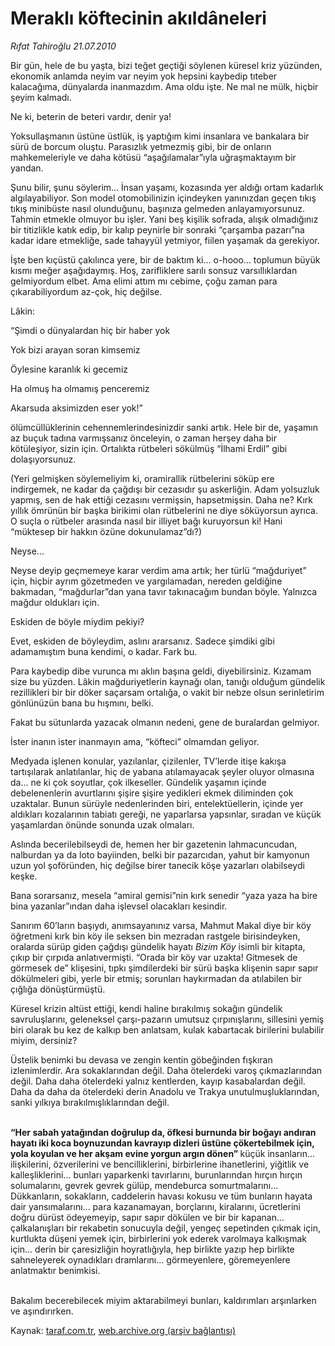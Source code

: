# Meraklı köftecinin akıldâneleri

*Rıfat Tahiroğlu 21.07.2010*

<div class="yazi"><p>Bir gün, hele de bu yaşta, bizi teğet geçtiği söylenen küresel kriz yüzünden, ekonomik anlamda neyim var neyim yok hepsini kaybedip tıteber kalacağıma, dünyalarda inanmazdım. Ama oldu işte. Ne mal ne mülk, hiçbir şeyim kalmadı.</p>
<p>Ne ki, beterin de beteri vardır, denir ya!</p>
<p>Yoksullaşmanın üstüne üstlük, iş yaptığım kimi insanlara ve bankalara bir sürü de borcum oluştu. Parasızlık yetmezmiş gibi, bir de onların mahkemeleriyle ve daha kötüsü “aşağılamalar”ıyla uğraşmaktayım bir yandan.</p>
<p>Şunu bilir, şunu söylerim... İnsan yaşamı, kozasında yer aldığı ortam kadarlık algılayabiliyor. Son model otomobilinizin içindeyken yanınızdan geçen tıkış tıkış minibüste nasıl olunduğunu, başınıza gelmeden anlayamıyorsunuz. Tahmin etmekle olmuyor bu işler. Yani beş kişilik sofrada, alışık olmadığınız bir titizlikle katık edip, bir kalıp peynirle bir sonraki “çarşamba pazarı”na kadar idare etmekliğe, sade tahayyül yetmiyor, fiilen yaşamak da gerekiyor.</p>
<p>İşte ben kıçüstü çakılınca yere, bir de baktım ki... o-hooo... toplumun büyük kısmı meğer aşağıdaymış. Hoş, zarifliklere sarılı sonsuz varsıllıklardan gelmiyordum elbet. Ama elimi attım mı cebime, çoğu zaman para çıkarabiliyordum az-çok, hiç değilse.</p>
<p>Lâkin:</p>
<p>“Şimdi o dünyalardan hiç bir haber yok</p>
<p>Yok bizi arayan soran kimsemiz</p>
<p>Öylesine karanlık ki gecemiz</p>
<p>Ha olmuş ha olmamış penceremiz</p>
<p>Akarsuda aksimizden eser yok!”</p>
<p>ölümcüllüklerinin cehennemlerindesinizdir sanki artık. Hele bir de, yaşamın az buçuk tadına varmışsanız önceleyin, o zaman herşey daha bir kötüleşiyor, sizin için. Ortalıkta rütbeleri sökülmüş “İlhami Erdil” gibi dolaşıyorsunuz.</p>
<p>(Yeri gelmişken söylemeliyim ki, oramirallik rütbelerini söküp ere indirgemek, ne kadar da çağdışı bir cezasıdır şu askerliğin. Adam yolsuzluk yapmış, sen de hak ettiği cezasını vermişsin, hapsetmişsin. Daha ne? Kırk yıllık ömrünün bir başka birikimi olan rütbelerini ne diye söküyorsun ayrıca. O suçla o rütbeler arasında nasıl bir illiyet bağı kuruyorsun ki! Hani “müktesep bir hakkın özüne dokunulamaz”dı?)</p>
<p>Neyse... </p>
<p>Neyse deyip geçmemeye karar verdim ama artık; her türlü “mağduriyet” için, hiçbir ayrım gözetmeden ve yargılamadan, nereden geldiğine bakmadan, “mağdurlar”dan yana tavır takınacağım bundan böyle. Yalnızca mağdur oldukları için.</p>
<p>Eskiden de böyle miydim pekiyi?</p>
<p>Evet, eskiden de böyleydim, aslını ararsanız. Sadece şimdiki gibi adamamıştım buna kendimi, o kadar. Fark bu.</p>
<p>Para kaybedip dibe vurunca mı aklın başına geldi, diyebilirsiniz. Kızamam size bu yüzden. Lâkin mağduriyetlerin kaynağı olan, tanığı olduğum gündelik rezillikleri bir bir döker saçarsam ortalığa, o vakit bir nebze olsun serinletirim gönlünüzün bana bu hışmını, belki.</p>
<p>Fakat bu sütunlarda yazacak olmanın nedeni, gene de buralardan gelmiyor.</p>
<p>İster inanın ister inanmayın ama, “köfteci” olmamdan geliyor.</p>
<p>Medyada işlenen konular, yazılanlar, çizilenler, TV’lerde itişe kakışa tartışılarak anlatılanlar, hiç de yabana atılamayacak şeyler oluyor olmasına da... ne ki çok soyutlar, çok ilkeseller. Gündelik yaşamın içinde debelenenlerin avurtlarını şişire şişire yedikleri ekmek diliminden çok uzaktalar. Bunun sürüyle nedenlerinden biri, entelektüellerin, içinde yer aldıkları kozalarının tabiatı gereği, ne yaparlarsa yapsınlar, sıradan ve küçük yaşamlardan önünde sonunda uzak olmaları.</p>
<p>Aslında becerilebilseydi de, hemen her bir gazetenin lahmacuncudan, nalburdan ya da loto bayiinden, belki bir pazarcıdan, yahut bir kamyonun uzun yol şoföründen, hiç değilse birer tanecik köşe yazarları olabilseydi keşke.</p>
<p>Bana sorarsanız, mesela “amiral gemisi”nin kırk senedir “yaza yaza ha bire bina yazanlar”ından daha işlevsel olacakları kesindir.</p>
<p>Sanırım 60’ların başıydı, anımsayanınız varsa, Mahmut Makal diye bir köy öğretmeni kırk bin köy ile seksen bin mezradan rastgele birisindeyken, oralarda sürüp giden çağdışı gündelik hayatı <i>Bizim Köy</i> isimli bir kitapta, çıkıp bir çırpıda anlatıvermişti. “Orada bir köy var uzakta! Gitmesek de görmesek de” klişesini, tıpkı şimdilerdeki bir sürü başka klişenin sapır sapır dökülmeleri gibi, yerle bir etmiş; sorunları haykırmadan da atılabilen bir çığlığa dönüştürmüştü.</p>
<p>Küresel krizin altüst ettiği, kendi haline bırakılmış sokağın gündelik savruluşlarını, geleneksel çarşı-pazarın umutsuz çırpınışlarını, sillesini yemiş biri olarak bu kez de kalkıp ben anlatsam, kulak kabartacak birilerini bulabilir miyim, dersiniz?</p>
<p>Üstelik benimki bu devasa ve zengin kentin göbeğinden fışkıran izlenimlerdir. Ara sokaklarından değil. Daha ötelerdeki varoş çıkmazlarından değil. Daha daha ötelerdeki yalnız kentlerden, kayıp kasabalardan değil. Daha da daha da ötelerdeki derin Anadolu ve Trakya unutulmuşluklarından, sanki yılkıya bırakılmışlıklarından değil.</p>
<p><b><br/>“Her sabah yatağından doğrulup da, öfkesi burnunda bir boğayı andıran hayatı iki koca boynuzundan kavrayıp dizleri üstüne çökertebilmek için, yola koyulan ve her akşam evine yorgun argın dönen” </b>küçük insanların... ilişkilerini, özverilerini ve bencilliklerini, birbirlerine ihanetlerini, yiğitlik ve kalleşliklerini... bunları yaparkenki tavırlarını, burunlarından hırçın hırçın solumalarını, gevrek gevrek gülüp, mendeburca somurtmalarını... Dükkanların, sokakların, caddelerin havası kokusu ve tüm bunların hayata dair yansımalarını... para kazanamayan, borçlarını, kiralarını, ücretlerini doğru dürüst ödeyemeyip, sapır sapır dökülen ve bir bir kapanan... çalkalanışları bir rekabetin sonucuyla değil, yengeç sepetinden çıkmak için, kurtlukta düşeni yemek için, birbirlerini yok ederek varolmaya kalkışmak için... derin bir çaresizliğin hoyratlığıyla, hep birlikte yazıp hep birlikte sahneleyerek oynadıkları dramlarını... görmeyenlere, göremeyenlere anlatmaktır benimkisi.</p><br/>Bakalım becerebilecek miyim aktarabilmeyi bunları, kaldırımları arşınlarken ve aşındırırken.</div>

Kaynak: [taraf.com.tr](http://www.taraf.com.tr:80/rifat-tahiroglu/makale-merakli-koftecinin-akildaneleri.htm), [web.archive.org (arşiv bağlantısı)](http://web.archive.org/web/20100723005443/http://www.taraf.com.tr:80/rifat-tahiroglu/makale-merakli-koftecinin-akildaneleri.htm)
